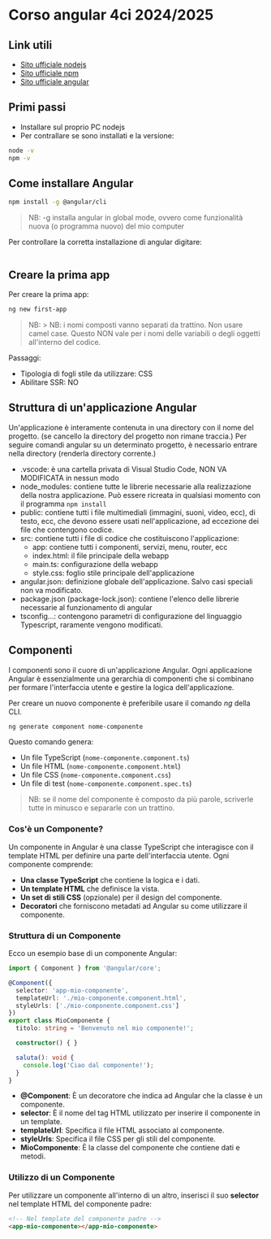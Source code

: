 # Corso angular 4ci 2024/2025

## Link utili

- [Sito ufficiale nodejs](https://nodejs.org/en)
- [Sito ufficiale npm](https://www.npmjs.com/)
- [Sito ufficiale angular](https://angular.dev/)

## Primi passi
- Installare sul proprio PC nodejs
- Per contrallare se sono installati e la versione:
```bash
node -v
npm -v
```

## Come installare Angular
```bash
npm install -g @angular/cli
```  
> NB: -g installa angular in global mode, ovvero come funzionalità nuova (o programma nuovo) del mio computer  

Per controllare la corretta installazione di angular digitare: 
```bash ng version
```

## Creare la prima app
Per creare la prima app: 
```bash
ng new first-app
```  
> NB: > NB: i nomi composti vanno separati da trattino. Non usare camel case. Questo NON vale per i nomi delle variabili o degli oggetti all\'interno del codice.

Passaggi:
- Tipologia di fogli stile da utilizzare: CSS
- Abilitare SSR: NO

## Struttura di un'applicazione Angular
Un'applicazione è interamente contenuta in una directory con il nome del progetto. (se cancello la directory del progetto non rimane traccia.)
Per seguire comandi angular su un determinato progetto, è necessario entrare nella directory (renderla directory corrente.)

- .vscode: è una cartella privata di Visual Studio Code, NON VA MODIFICATA in nessun modo
- node_modules: contiene tutte le librerie necessarie alla realizzazione della nostra applicazione. Può essere ricreata in qualsiasi momento con il programma ```npm install```
- public: contiene tutti i file multimediali (immagini, suoni, video, ecc), di testo, ecc, che devono essere usati nell'applicazione, ad eccezione dei file che contengono codice.
- src: contiene tutti i file di codice che costituiscono l'applicazione:  
  - app: contiene tutti i componenti, servizi, menu, router, ecc
  - index.html: il file principale della webapp
  - main.ts: configurazione della webapp 
  - style.css: foglio stile principale dell'applicazione
- angular.json: definizione globale dell'applicazione. Salvo casi speciali non va modificato.
- package.json (package-lock.json): contiene l'elenco delle librerie necessarie al funzionamento di angular
- tsconfig...: contengono parametri di configurazione del linguaggio Typescript, raramente vengono modificati.

## Componenti

I componenti sono il cuore di un'applicazione Angular. Ogni applicazione Angular è essenzialmente una gerarchia di componenti che si combinano per formare l'interfaccia utente e gestire la logica dell'applicazione.

Per creare un nuovo componente è preferibile usare il comando *ng* della CLI.
```bash
ng generate component nome-componente
```

Questo comando genera:

- Un file TypeScript (`nome-componente.component.ts`)
- Un file HTML (`nome-componente.component.html`)
- Un file CSS (`nome-componente.component.css`)
- Un file di test (`nome-componente.component.spec.ts`)

> NB: se il nome del componente è composto da più parole, scriverle tutte in minusco e separarle con un trattino.

### Cos'è un Componente?

Un componente in Angular è una classe TypeScript che interagisce con il template HTML per definire una parte dell'interfaccia utente. Ogni componente comprende:

- **Una classe TypeScript** che contiene la logica e i dati.
- **Un template HTML** che definisce la vista.
- **Un set di stili CSS** (opzionale) per il design del componente.
- **Decoratori** che forniscono metadati ad Angular su come utilizzare il componente.

### Struttura di un Componente

Ecco un esempio base di un componente Angular:

```typescript
import { Component } from '@angular/core';

@Component({
  selector: 'app-mio-componente',
  templateUrl: './mio-componente.component.html',
  styleUrls: ['./mio-componente.component.css']
})
export class MioComponente {
  titolo: string = 'Benvenuto nel mio componente!';

  constructor() { }

  saluta(): void {
    console.log('Ciao dal componente!');
  }
}
```

- **@Component**: È un decoratore che indica ad Angular che la classe è un componente.
- **selector**: È il nome del tag HTML utilizzato per inserire il componente in un template.
- **templateUrl**: Specifica il file HTML associato al componente.
- **styleUrls**: Specifica il file CSS per gli stili del componente.
- **MioComponente**: È la classe del componente che contiene dati e metodi.

### Utilizzo di un Componente

Per utilizzare un componente all'interno di un altro, inserisci il suo **selector** nel template HTML del componente padre:

```html
<!-- Nel template del componente padre -->
<app-mio-componente></app-mio-componente>
```
